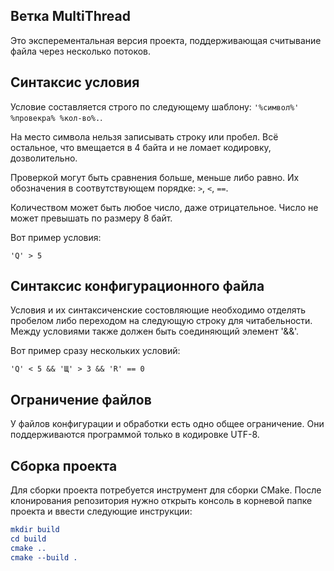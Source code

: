 ## Ветка MultiThread
Это эксперементальная версия проекта, поддерживающая считывание файла через несколько потоков.

## Синтаксис условия
Условие составляется строго по следующему шаблону: ```'%символ%' %провекра% %кол-во%.```.

На место символа нельзя записывать строку или пробел. Всё остальное, что вмещается в 4 байта и не ломает кодировку, дозволительно.

Проверкой могут быть сравнения больше, меньше либо равно. Их обозначения в соотвутствующем порядке: ```>```, ```<```, ```==```.

Количеством может быть любое число, даже отрицательное. Число не может превышать по размеру 8 байт.

Вот пример условия:

```
'Q' > 5
```

## Синтаксис конфигурационного файла
Условия и их синтаксиченские состовляющие необходимо отделять пробелом либо переходом на следующую строку для читабельности. Между условиями также должен быть соединяющий элемент '&&'.

Вот пример сразу нескольких условий:

```
'Q' < 5 && 'Щ' > 3 && 'R' == 0
```

## Ограничение файлов
У файлов конфигурации и обработки есть одно общее ограничение. Они поддерживаются программой только в кодировке UTF-8.

## Сборка проекта
Для сборки проекта потребуется инструмент для сборки CMake. После клонирования репозитория нужно открыть консоль в корневой папке проекта и ввести следующие инструкции:

```cmake
mkdir build
cd build
cmake ..
cmake --build .
```
